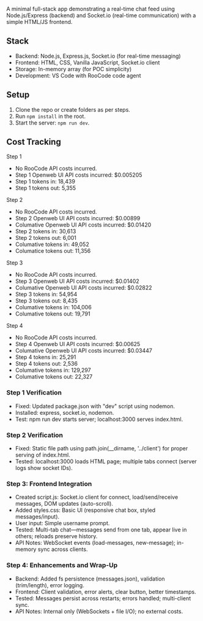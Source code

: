 

A minimal full-stack app demonstrating a real-time chat feed using Node.js/Express (backend) and Socket.io (real-time communication) with a simple HTML/JS frontend.

## Stack
- Backend: Node.js, Express.js, Socket.io (for real-time messaging)
- Frontend: HTML, CSS, Vanilla JavaScript, Socket.io client
- Storage: In-memory array (for POC simplicity)
- Development: VS Code with RooCode code agent

## Setup
1. Clone the repo or create folders as per steps.
2. Run `npm install` in the root.
3. Start the server: `npm run dev`.

## Cost Tracking

Step 1
- No RooCode API costs incurred. 
- Step 1 Openweb UI API costs incurred: $0.005205
- Step 1 tokens in: 18,439
- Step 1 tokens out: 5,355

Step 2 
- No RooCode API costs incurred. 
- Step 2 Openweb UI API costs incurred: $0.00899
- Columative Openweb UI API costs incurred: $0.01420
- Step 2 tokens in: 30,613
- Step 2 tokens out: 6,001
- Columative tokens in: 49,052
- Columatice tokens out: 11,356

Step 3 
- No RooCode API costs incurred. 
- Step 3 Openweb UI API costs incurred: $0.01402
- Columative Openweb UI API costs incurred: $0.02822
- Step 3 tokens in: 54,954
- Step 3 tokens out: 8,435
- Columative tokens in: 104,006
- Columative tokens out: 19,791

Step 4
- No RooCode API costs incurred. 
- Step 4 Openweb UI API costs incurred: $0.00625
- Columative Openweb UI API costs incurred: $0.03447
- Step 4 tokens in: 25,291
- Step 4 tokens out: 2,536
- Columative tokens in: 129,297
- Columative tokens out: 22,327

### Step 1 Verification  
- Fixed: Updated package.json with "dev" script using nodemon. 
- Installed: express, socket.io, nodemon. 
- Test: npm run dev starts server; localhost:3000 serves index.html. 

### Step 2 Verification  
- Fixed: Static file path using path.join(__dirname, '../client') for proper serving of index.html.
- Tested: localhost:3000 loads HTML page; multiple tabs connect (server logs show socket IDs).


### Step 3: Frontend Integration
- Created script.js: Socket.io client for connect, load/send/receive messages, DOM updates (auto-scroll).
- Added styles.css: Basic UI (responsive chat box, styled messages/input).
- User input: Simple username prompt.
- Tested: Multi-tab chat—messages send from one tab, appear live in others; reloads preserve history.
- API Notes: WebSocket events (load-messages, new-message); in-memory sync across clients.


### Step 4: Enhancements and Wrap-Up
- Backend: Added fs persistence (messages.json), validation (trim/length), error logging.
- Frontend: Client validation, error alerts, clear button, better timestamps.
- Tested: Messages persist across restarts; errors handled; multi-client sync.
- API Notes: Internal only (WebSockets + file I/O); no external costs.



